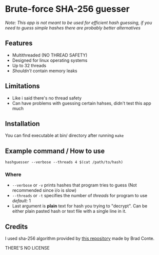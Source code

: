 # Brute-force SHA-256 guesser
*Note: This app is not meant to be used for efficient hash guessing, if you need to guess simple hashes there are probably better alternatives*
## Features
- Multithreaded (NO THREAD SAFETY)
- Designed for linux operating systems
- Up to 32 threads
- *Shouldn't* contain memory leaks
## Limitations
- Like i said there's no thread safety
- Can have problems with guessing certain hahses, didn't test this app much
## Installation
You can find executable at bin/ directory after running `make`
## Example command / How to use
`hashguesser --verbose --threads 4 $(cat /path/to/hash)`

### Where
- `--verbose` or `-v` prints hashes  that program tries to guess (Not recommended since i/o is slow)
- `--threads` or `-t` specifies the number of *threads* for program to use *default:* 1
- Last argument is **plain** text for hash you trying to "decrypt". Can be either plain pasted hash or text file with a single line in it.
## Credits
I used sha-256 algorithm provided by [this repository](https://github.com/B-Con/crypto-algorithms) made by Brad Conte.

THERE'S NO LICENSE